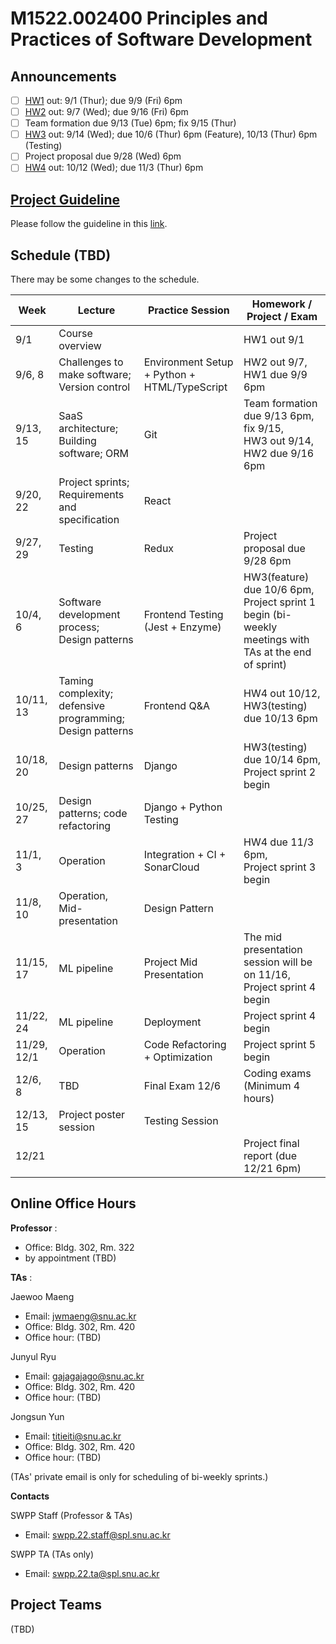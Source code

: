 # M1522.002400 Principles and Practices of Software Development

## Announcements
- [ ] [HW1](hw1) out: 9/1 (Thur); due 9/9 (Fri) 6pm
- [ ] [HW2](hw2) out: 9/7 (Wed); due 9/16 (Fri) 6pm
- [ ] Team formation due 9/13 (Tue) 6pm; fix 9/15 (Thur)
- [ ] [HW3](hw3) out: 9/14 (Wed); due 10/6 (Thur) 6pm (Feature), 10/13 (Thur) 6pm (Testing)
- [ ] Project proposal due 9/28 (Wed) 6pm
- [ ] [HW4](hw4) out: 10/12 (Wed); due 11/3 (Thur) 6pm

## [Project Guideline](project)

Please follow the guideline in this [link](project).

## Schedule (TBD)

There may be some changes to the schedule.

| Week  | Lecture | Practice Session | Homework / Project / Exam |
|-------|---------|------------------|---------------------------|
|9/1 | Course overview |  | HW1 out 9/1 |
|9/6, 8| Challenges to make software; Version control | Environment Setup + Python + HTML/TypeScript  | HW2 out 9/7, <br/> HW1 due 9/9 6pm |
|9/13, 15| SaaS architecture; Building software; ORM | Git |  Team formation due 9/13 6pm, fix 9/15, <br/> HW3 out 9/14, <br/> HW2 due 9/16 6pm |
|9/20, 22| Project sprints; Requirements and specification | React |  |
|9/27, 29| Testing  | Redux | Project proposal due 9/28 6pm |
|10/4, 6 | Software development process; Design patterns | Frontend Testing (Jest + Enzyme) | HW3(feature) due 10/6 6pm, <br/> Project sprint 1 begin (bi-weekly meetings with TAs at the end of sprint) |
|10/11, 13 | Taming complexity; defensive programming; Design patterns | Frontend Q&A | HW4 out 10/12, <br/> HW3(testing) due 10/13 6pm  |
|10/18, 20 | Design patterns | Django | HW3(testing) due 10/14 6pm, <br/> Project sprint 2 begin |
|10/25, 27 | Design patterns; code refactoring | Django + Python Testing |  |
|11/1, 3 | Operation | Integration + CI + SonarCloud | HW4 due 11/3 6pm, <br/> Project sprint 3 begin |
|11/8, 10 | Operation, Mid-presentation | Design Pattern | |
|11/15, 17 | ML pipeline | Project Mid Presentation | The mid presentation session will be on 11/16, <br/> Project sprint 4 begin |
|11/22, 24 | ML pipeline | Deployment | Project sprint 4 begin |
|11/29, 12/1 | Operation | Code Refactoring + Optimization | Project sprint 5 begin |
|12/6, 8 | TBD | Final Exam 12/6 | Coding exams (Minimum 4 hours) |
|12/13, 15 | Project poster session | Testing Session | |
|12/21 | | | Project final report (due 12/21 6pm) |

## Online Office Hours
**Professor** : 
  - Office: Bldg. 302, Rm. 322
  - by appointment (TBD)

**TAs** :

Jaewoo Maeng
  - Email: jwmaeng@snu.ac.kr
  - Office: Bldg. 302, Rm. 420
  - Office hour: (TBD)

Junyul Ryu
  - Email: gajagajago@snu.ac.kr
  - Office: Bldg. 302, Rm. 420
  - Office hour: (TBD)

Jongsun Yun
  - Email: titieiti@snu.ac.kr
  - Office: Bldg. 302, Rm. 420
  - Office hour: (TBD)

(TAs' private email is only for scheduling of bi-weekly sprints.)

**Contacts**

SWPP Staff (Professor & TAs)
  - Email: swpp.22.staff@spl.snu.ac.kr

SWPP TA (TAs only)
  - Email: swpp.22.ta@spl.snu.ac.kr
 
## Project Teams
(TBD)
